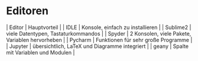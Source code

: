 
# Editoren

| Editor | Hauptvorteil |
| IDLE | Konsole, einfach zu installieren |
| Sublime2 | viele Datentypen, Tastaturkommandos |
| Spyder | 2 Konsolen, viele Pakete, Variablen hervorheben |
| Pycharm | Funktionen für sehr große Programme |
| Jupyter | übersichtlich, LaTeX und Diagramme integriert |
| geany | Spalte mit Variablen und Modulen |

